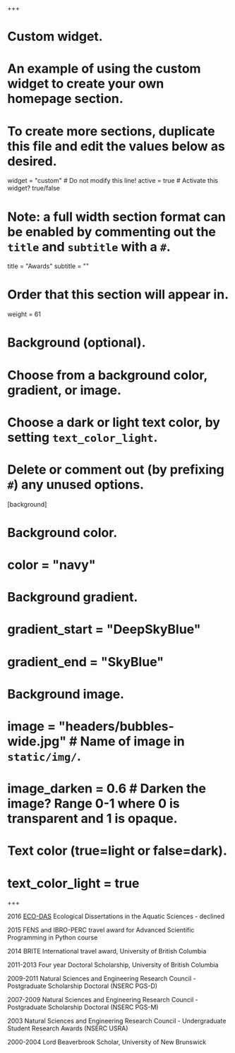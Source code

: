 +++
# Custom widget.
# An example of using the custom widget to create your own homepage section.
# To create more sections, duplicate this file and edit the values below as desired.
widget = "custom"  # Do not modify this line!
active = true  # Activate this widget? true/false

# Note: a full width section format can be enabled by commenting out the `title` and `subtitle` with a `#`.
title = "Awards"
subtitle = ""

# Order that this section will appear in.
weight = 61

# Background (optional).
#   Choose from a background color, gradient, or image.
#   Choose a dark or light text color, by setting `text_color_light`.
#   Delete or comment out (by prefixing `#`) any unused options.
[background]
  # Background color.
  # color = "navy"
  
  # Background gradient.
  # gradient_start = "DeepSkyBlue"
  # gradient_end = "SkyBlue"
  
  # Background image.
 # image = "headers/bubbles-wide.jpg"  # Name of image in `static/img/`.
#  image_darken = 0.6  # Darken the image? Range 0-1 where 0 is transparent and 1 is opaque.

  # Text color (true=light or false=dark).
 # text_color_light = true
+++

2016 [ECO-DAS](http://eco-das.org/) Ecological Dissertations in the Aquatic Sciences - declined 

2015 FENS and IBRO-PERC travel award for Advanced Scientific Programming in Python course

2014 BRITE International travel award, University of British Columbia  

2011-2013 Four year Doctoral Scholarship, University of British Columbia

2009-2011 Natural Sciences and Engineering Research Council - Postgraduate Scholarship Doctoral (NSERC PGS-D) 

2007-2009 Natural Sciences and Engineering Research Council - Postgraduate Scholarship Doctoral (NSERC PGS-M)

2003 Natural Sciences and Engineering Research Council - Undergraduate Student Research Awards (NSERC USRA)

2000-2004 Lord Beaverbrook Scholar, University of New Brunswick